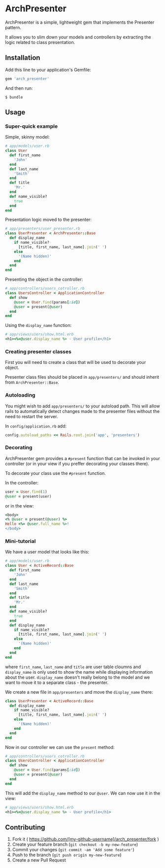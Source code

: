 # ArchPresenter

ArchPresenter is a simple, lightweight gem that implements the Presenter pattern.

It allows you to slim down your models and controllers by extracting the logic related to class presentation.

## Installation

Add this line to your application's Gemfile:

```ruby
gem 'arch_presenter'
```

And then run:

    $ bundle


## Usage

### Super-quick example

Simple, skinny model:

```ruby
# app/models/user.rb
class User
  def first_name
    'John'
  end
  def last_name
    'Smith'
  end
  def title
    'Mr.'
  end
  def name_visible?
    true
  end
end
```

Presentation logic moved to the presenter:

```ruby
# app/presenters/user_presenter.rb
class UserPresenter < ArchPresenter::Base
  def display_name
    if name_visible? 
      [title, first_name, last_name].join(' ')
    else
      '(Name hidden)'
    end
  end
end
```

Presenting the object in the controller:

``` ruby
# app/controllers/users_cotroller.rb
class UsersController < ApplicationController
  def show
    @user = User.find(params[:id])
    @user = present(@user)
  end
end
```

Using the `display_name` function:

```ruby
# app/views/users/show.html.erb
<h1><%=@user.display_name %> - User profile</h1>
```

### Creating presenter classes

First you will need to create a class that will be used to decorate your object.

Presenter class files should be placed in `app/presenters/` and should inherit from `ArchPresenter::Base`.

### Autoloading

You might wish to add `app/presenters/` to your autoload path. This will allow rails to automatically detect changes made to the presenter files without the need to restart the server.

In `config/application.rb` add:

```ruby
config.autoload_paths << Rails.root.join('app', 'presenters')
```

### Decorating

ArchPresenter gem provides a `#present` function that can be invoked in your controller (or in your view if you preffer decorating your classes there).

To decorate your class use the `#present` function.

In the controller:

```ruby
user = User.find(1)
@user = present(user)
```

or in the view:

```ruby
<body>
<% @user = present(@user) %>
Hello <%= @user.full_name %>!
</body>
```

### Mini-tutorial

We have a user model that looks like this:

```ruby
# app/models/user.rb
class User < ActiveRecord::Base
  def first_name
    'John'
  end
  def last_name
    'Smith'
  end
  def title
    'Mr.'
  end
  def name_visible?
    true
  end
  def display_name
    if name_visible? 
      [title, first_name, last_name].join(' ')
    else
      '(Name hidden)'
    end
  end
end
```

where `first_name`, `last_name` and `title` are user table cloumns and `display_name` is only used to show the name while displaying information about the user. `display_name` doesn't really belong to the model and we want to move it to a separate class - the presenter.

We create a new file in `app/presenters` and move the `display_name` there:

```ruby
class UserPresenter < ActiveRecord::Base
  def display_name
    if name_visible? 
      [title, first_name, last_name].join(' ')
    else
      '(Name hidden)'
    end
  end
end
```

Now in our controller we can use the `present` method:

``` ruby
# app/controllers/users_cotroller.rb
class UsersController < ApplicationController
  def show
    @user = User.find(params[:id])
    @user = present(@user)
  end
end
```

This will add the `display_name` method to our `@user`. We can now use it in the view:

```ruby
# app/views/users/show.html.erb
<h1><%=@user.display_name %> - User profile</h1>
```


## Contributing

1. Fork it ( https://github.com/[my-github-username]/arch_presenter/fork )
2. Create your feature branch (`git checkout -b my-new-feature`)
3. Commit your changes (`git commit -am 'Add some feature'`)
4. Push to the branch (`git push origin my-new-feature`)
5. Create a new Pull Request
